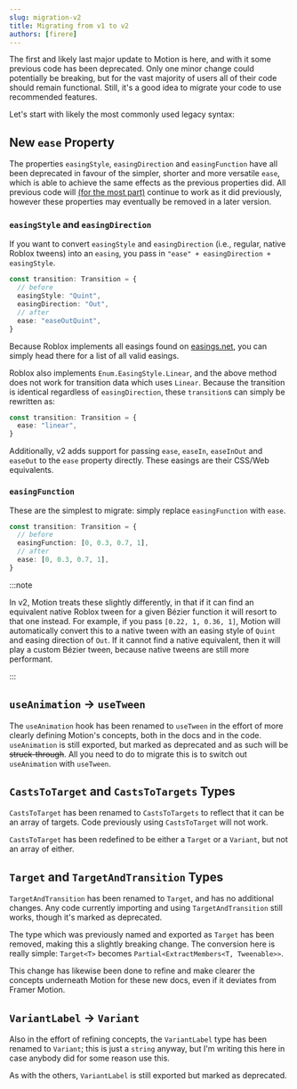 ```yaml
---
slug: migration-v2
title: Migrating from v1 to v2
authors: [firere]
---
```


The first and likely last major update to Motion is here, and with it some previous code has been deprecated. Only one minor change could potentially be breaking, but for the vast majority of users all of their code should remain functional. Still, it's a good idea to migrate your code to use recommended features.

<!-- truncate -->

Let's start with likely the most commonly used legacy syntax:

## New `ease` Property

The properties `easingStyle`, `easingDirection` and `easingFunction` have all been deprecated in favour of the simpler, shorter and more versatile `ease`, which is able to achieve the same effects as the previous properties did. All previous code will [(for the most part)](#easingfunction) continue to work as it did previously, however these properties may eventually be removed in a later version.

### `easingStyle` and `easingDirection`

If you want to convert `easingStyle` and `easingDirection` (i.e., regular, native Roblox tweens) into an `easing`, you pass in `"ease" + easingDirection + easingStyle`.

```ts
const transition: Transition = {
  // before
  easingStyle: "Quint",
  easingDirection: "Out",
  // after
  ease: "easeOutQuint",
}
```

Because Roblox implements all easings found on [easings.net](https://easings.net/), you can simply head there for a list of all valid easings.

Roblox also implements `Enum.EasingStyle.Linear`, and the above method does not work for transition data which uses `Linear`. Because the transition is identical regardless of `easingDirection`, these `transition`s can simply be rewritten as:

```ts
const transition: Transition = {
  ease: "linear",
}
```

Additionally, v2 adds support for passing `ease`, `easeIn`, `easeInOut` and `easeOut` to the `ease` property directly. These easings are their CSS/Web equivalents.

### `easingFunction`

These are the simplest to migrate: simply replace `easingFunction` with `ease`.

```ts
const transition: Transition = {
  // before
  easingFunction: [0, 0.3, 0.7, 1],
  // after
  ease: [0, 0.3, 0.7, 1],
}
```

:::note

In v2, Motion treats these slightly differently, in that if it can find an equivalent native Roblox tween for a given Bézier function it will resort to that one instead. For example, if you pass `[0.22, 1, 0.36, 1]`, Motion will automatically convert this to a native tween with an easing style of `Quint` and easing direction of `Out`. If it cannot find a native equivalent, then it will play a custom Bézier tween, because native tweens are still more performant.

:::

## `useAnimation` -> `useTween`

The `useAnimation` hook has been renamed to `useTween` in the effort of more clearly defining Motion's concepts, both in the docs and in the code. `useAnimation` is still exported, but marked as deprecated and as such will be ~~struck-through~~. All you need to do to migrate this is to switch out `useAnimation` with `useTween`.

## `CastsToTarget` and `CastsToTargets` Types

`CastsToTarget` has been renamed to `CastsToTargets` to reflect that it can be an array of targets. Code previously using `CastsToTarget` will not work.

`CastsToTarget` has been redefined to be either a `Target` or a `Variant`, but not an array of either.

## `Target` and `TargetAndTransition` Types

`TargetAndTransition` has been renamed to `Target`, and has no additional changes. Any code currently importing and using `TargetAndTransition` still works, though it's marked as deprecated.

The type which was previously named and exported as `Target` has been removed, making this a slightly breaking change. The conversion here is really simple: `Target<T>` becomes `Partial<ExtractMembers<T, Tweenable>>`.

This change has likewise been done to refine and make clearer the concepts underneath Motion for these new docs, even if it deviates from Framer Motion.

## `VariantLabel` -> `Variant`

Also in the effort of refining concepts, the `VariantLabel` type has been renamed to `Variant`; this is just a `string` anyway, but I'm writing this here in case anybody did for some reason use this.

As with the others, `VariantLabel` is still exported but marked as deprecated.
